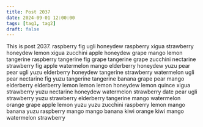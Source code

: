 ```yaml
---
title: Post 2037
date: 2024-09-01 12:00:00
tags: [tag1, tag2]
draft: false
---
```

This is post 2037.
raspberry
fig
ugli
honeydew
raspberry
xigua
strawberry
honeydew
lemon
xigua
zucchini
apple
honeydew
grape
mango
lemon
tangerine
raspberry
tangerine
fig
grape
tangerine
grape
zucchini
nectarine
strawberry
fig
apple
watermelon
mango
elderberry
honeydew
yuzu
pear
pear
ugli
yuzu
elderberry
honeydew
tangerine
strawberry
watermelon
ugli
pear
nectarine
fig
yuzu
tangerine
tangerine
banana
grape
pear
mango
elderberry
elderberry
lemon
lemon
lemon
honeydew
lemon
quince
xigua
strawberry
yuzu
nectarine
honeydew
watermelon
strawberry
date
pear
ugli
strawberry
yuzu
strawberry
elderberry
tangerine
mango
watermelon
orange
grape
apple
lemon
yuzu
yuzu
zucchini
raspberry
lemon
mango
banana
yuzu
raspberry
mango
mango
banana
kiwi
orange
kiwi
mango
watermelon
strawberry
